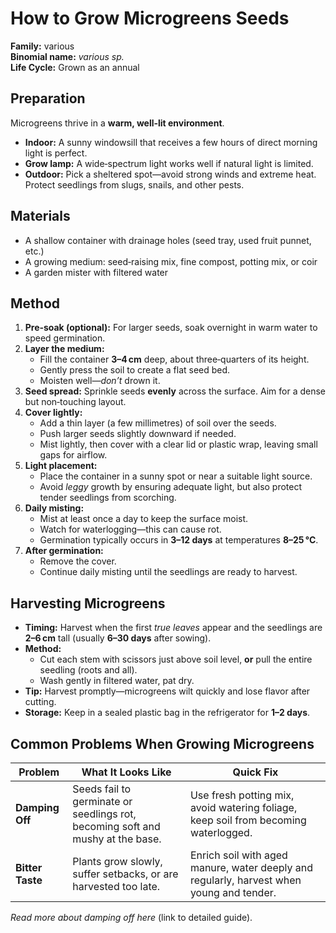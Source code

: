 # How to Grow Microgreens Seeds

**Family:** various  
**Binomial name:** _various sp._  
**Life Cycle:** Grown as an annual  

## Preparation

Microgreens thrive in a **warm, well‑lit environment**.  
- **Indoor:** A sunny windowsill that receives a few hours of direct morning light is perfect.  
- **Grow lamp:** A wide‑spectrum light works well if natural light is limited.  
- **Outdoor:** Pick a sheltered spot—avoid strong winds and extreme heat. Protect seedlings from slugs, snails, and other pests.

## Materials

- A shallow container with drainage holes (seed tray, used fruit punnet, etc.)  
- A growing medium: seed‑raising mix, fine compost, potting mix, or coir  
- A garden mister with filtered water  

## Method

1. **Pre‑soak (optional):** For larger seeds, soak overnight in warm water to speed germination.  
2. **Layer the medium:**  
   - Fill the container **3–4 cm** deep, about three‑quarters of its height.  
   - Gently press the soil to create a flat seed bed.  
   - Moisten well—*don’t* drown it.  
3. **Seed spread:** Sprinkle seeds **evenly** across the surface. Aim for a dense but non‑touching layout.  
4. **Cover lightly:**  
   - Add a thin layer (a few millimetres) of soil over the seeds.  
   - Push larger seeds slightly downward if needed.  
   - Mist lightly, then cover with a clear lid or plastic wrap, leaving small gaps for airflow.  
5. **Light placement:**  
   - Place the container in a sunny spot or near a suitable light source.  
   - Avoid *leggy* growth by ensuring adequate light, but also protect tender seedlings from scorching.  
6. **Daily misting:**  
   - Mist at least once a day to keep the surface moist.  
   - Watch for waterlogging—this can cause rot.  
   - Germination typically occurs in **3–12 days** at temperatures **8–25 °C**.  
7. **After germination:**  
   - Remove the cover.  
   - Continue daily misting until the seedlings are ready to harvest.

## Harvesting Microgreens

- **Timing:** Harvest when the first *true leaves* appear and the seedlings are **2–6 cm** tall (usually **6–30 days** after sowing).  
- **Method:**  
  - Cut each stem with scissors just above soil level, **or** pull the entire seedling (roots and all).  
  - Wash gently in filtered water, pat dry.  
- **Tip:** Harvest promptly—microgreens wilt quickly and lose flavor after cutting.  
- **Storage:** Keep in a sealed plastic bag in the refrigerator for **1–2 days**.

## Common Problems When Growing Microgreens

| Problem | What It Looks Like | Quick Fix |
|---------|--------------------|-----------|
| **Damping Off** | Seeds fail to germinate or seedlings rot, becoming soft and mushy at the base. | Use fresh potting mix, avoid watering foliage, keep soil from becoming waterlogged. |
| **Bitter Taste** | Plants grow slowly, suffer setbacks, or are harvested too late. | Enrich soil with aged manure, water deeply and regularly, harvest when young and tender. |

*Read more about damping off here* (link to detailed guide).
